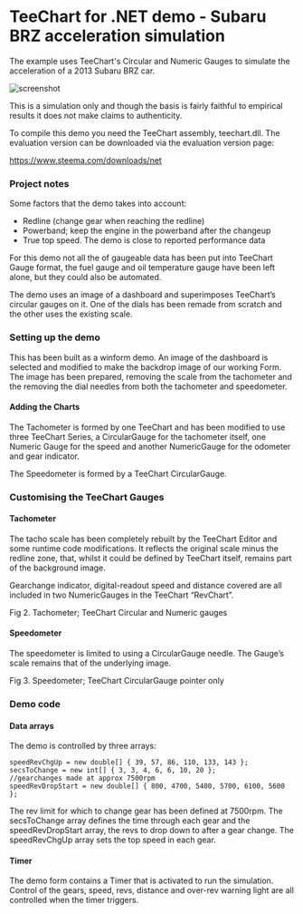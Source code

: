 # TeeChart for .NET demo - Subaru BRZ acceleration simulation

The example uses TeeChart's Circular and Numeric Gauges to simulate the acceleration of a 2013 Subaru BRZ car.

![screenshot](https://github.com/Steema/TeeChart-for-.NET-CSharp-WinForms-samples/blob/master/CarDashGauges/images/teechart_net_subaru_brz.png "TeeChart for NET Gauges")

This is a simulation only and though the basis is fairly faithful to empirical results it does not make claims to authenticity.

To compile this demo you need the TeeChart assembly, teechart.dll. The evaluation version can be downloaded via the evaluation version page:

https://www.steema.com/downloads/net 


### Project notes

Some factors that the demo takes into account:
-	Redline (change gear when reaching the redline)
-	Powerband; keep the engine in the powerband after the changeup
-	True top speed. The demo is close to reported performance data

For this demo not all the of gaugeable data has been put into TeeChart Gauge format, the fuel gauge and oil temperature gauge have been left alone, but they could also be automated.

The demo uses an image of a dashboard and superimposes TeeChart’s circular gauges on it. One of the dials has been remade from scratch and the other uses the existing scale.

### Setting up the demo

This has been built as a winform demo.
An image of the dashboard is selected and modified to make the backdrop image of our working Form. The image has been prepared, removing the scale from the tachometer and the removing the dial needles from both the tachometer and speedometer.

#### Adding the Charts

The Tachometer is formed by one TeeChart and has been modified to use three TeeChart Series, a CircularGauge for the tachometer itself, one Numeric Gauge for the speed and another NumericGauge for the odometer and gear indicator.

The Speedometer is formed by a TeeChart CircularGauge.

### Customising the TeeChart Gauges

#### Tachometer
The tacho scale has been completely rebuilt by the TeeChart Editor and some runtime code modifications. It reflects the original scale minus the redline zone, that, whilst it could be defined by TeeChart itself, remains part of the background image.

Gearchange indicator, digital-readout speed and distance covered are all included in two NumericGauges in the TeeChart  “RevChart”.
 
Fig 2. Tachometer; TeeChart Circular and Numeric gauges

#### Speedometer

The speedometer is limited to using a CircularGauge needle. The Gauge’s scale remains that of the underlying image.

Fig 3. Speedometer; TeeChart CircularGauge pointer only


### Demo code

#### Data arrays
The demo is controlled by three arrays:
```net
speedRevChgUp = new double[] { 39, 57, 86, 110, 133, 143 };
secsToChange = new int[] { 3, 3, 4, 6, 6, 10, 20 };
//gearchanges made at approx 7500rpm
speedRevDropStart = new double[] { 800, 4700, 5400, 5700, 6100, 5600 };
```
The rev limit for which to change gear has been defined at 7500rpm. The secsToChange array defines the time through each gear and the speedRevDropStart array, the revs to drop down to after a gear change. The speedRevChgUp array sets the top speed in each gear.

#### Timer
The demo form contains a Timer that is activated to run the simulation.
Control of the gears, speed, revs, distance and over-rev warning light are all controlled when the timer triggers.




